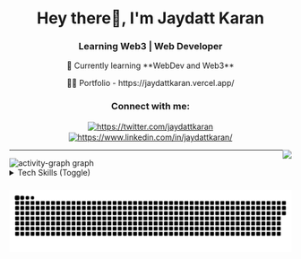<h1 align="center">Hey there👋, I'm Jaydatt Karan</h1>
<h3 align="center">Learning Web3 | Web Developer</h3>
<div align=center> 
<p> 🌱 Currently learning **WebDev and Web3**  </p>

<p> 👨‍💻 Portfolio - https://jaydattkaran.vercel.app/ </p>
</div>
<h3 align="center">Connect with me:</h3>
<p align="center">
<a href="https://twitter.com/jaydattkaran" target="blank"><img align="center" src="https://raw.githubusercontent.com/rahuldkjain/github-profile-readme-generator/master/src/images/icons/Social/twitter.svg" alt="https://twitter.com/jaydattkaran" height="30" width="40" /></a>
<a href="https://www.linkedin.com/in/jaydattkaran/" target="blank"><img align="center" src="https://raw.githubusercontent.com/rahuldkjain/github-profile-readme-generator/master/src/images/icons/Social/linked-in-alt.svg" alt="https://www.linkedin.com/in/jaydattkaran/" height="30" width="40" border="none"/></a>
</p>

<img align="right" src="https://visitor-badge.laobi.icu/badge?page_id=aadltya.aadltya" />

<hr />
<img src="https://github-readme-activity-graph.vercel.app/graph?username=jaydattkaran&radius=16&theme=react&area=true&order=5" height="300" alt="activity-graph graph"  />

<details>
<summary> 
Tech Skills (Toggle)
</summary>

<h2>Languages</h2>

[![My Skills](https://skillicons.dev/icons?i=c,cpp,js,ts)](https://skillicons.dev)

<h2>Frameworks</h2>
  
[![My Skills](https://skillicons.dev/icons?i=react,nextjs,threejs,tailwindcss,express)](https://skillicons.dev)

<h2>Databases</h2>
  
[![My Skills](https://skillicons.dev/icons?i=postgres,mongoDB)](https://skillicons.dev)

<h2>Tools</h2>
 
[![My Skills](https://skillicons.dev/icons?i=postman,git,aws,cloudflare)](https://skillicons.dev)

</details>


###
<img src="https://raw.githubusercontent.com/aadltya/aadltya/output/snake.svg" alt="Snake animation" />
